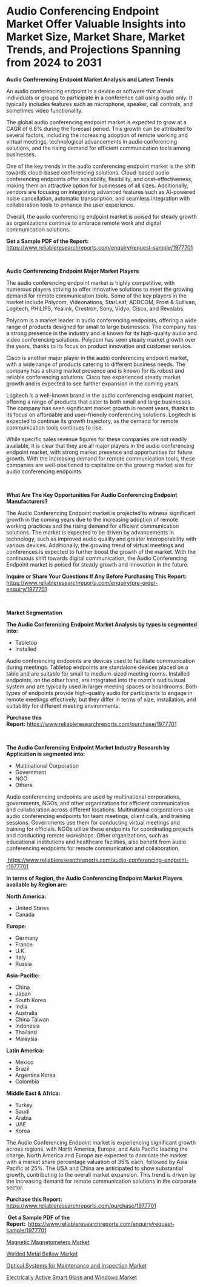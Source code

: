 <p><h1>Audio Conferencing Endpoint Market Offer Valuable Insights into Market Size, Market Share, Market Trends, and Projections Spanning from 2024 to 2031</h1></p><p><strong>Audio Conferencing Endpoint Market Analysis and Latest Trends</strong></p>
<p><p>An audio conferencing endpoint is a device or software that allows individuals or groups to participate in a conference call using audio only. It typically includes features such as microphone, speaker, call controls, and sometimes video functionality.</p><p>The global audio conferencing endpoint market is expected to grow at a CAGR of 6.8% during the forecast period. This growth can be attributed to several factors, including the increasing adoption of remote working and virtual meetings, technological advancements in audio conferencing solutions, and the rising demand for efficient communication tools among businesses.</p><p>One of the key trends in the audio conferencing endpoint market is the shift towards cloud-based conferencing solutions. Cloud-based audio conferencing endpoints offer scalability, flexibility, and cost-effectiveness, making them an attractive option for businesses of all sizes. Additionally, vendors are focusing on integrating advanced features such as AI-powered noise cancellation, automatic transcription, and seamless integration with collaboration tools to enhance the user experience.</p><p>Overall, the audio conferencing endpoint market is poised for steady growth as organizations continue to embrace remote work and digital communication solutions.</p></p>
<p><strong>Get a Sample PDF of the Report:&nbsp;</strong> <a href="https://www.reliableresearchreports.com/enquiry/request-sample/1977701">https://www.reliableresearchreports.com/enquiry/request-sample/1977701</a></p>
<p>&nbsp;</p>
<p><strong>Audio Conferencing Endpoint Major Market Players</strong></p>
<p><p>The audio conferencing endpoint market is highly competitive, with numerous players striving to offer innovative solutions to meet the growing demand for remote communication tools. Some of the key players in the market include Polycom, Videonations, StarLeaf, ADDCOM, Frost & Sullivan, Logitech, PHILIPS, Yealink, Crestron, Sony, Vidyo, Cisco, and Revolabs.</p><p>Polycom is a market leader in audio conferencing endpoints, offering a wide range of products designed for small to large businesses. The company has a strong presence in the industry and is known for its high-quality audio and video conferencing solutions. Polycom has seen steady market growth over the years, thanks to its focus on product innovation and customer service.</p><p>Cisco is another major player in the audio conferencing endpoint market, with a wide range of products catering to different business needs. The company has a strong market presence and is known for its robust and reliable conferencing solutions. Cisco has experienced steady market growth and is expected to see further expansion in the coming years.</p><p>Logitech is a well-known brand in the audio conferencing endpoint market, offering a range of products that cater to both small and large businesses. The company has seen significant market growth in recent years, thanks to its focus on affordable and user-friendly conferencing solutions. Logitech is expected to continue its growth trajectory, as the demand for remote communication tools continues to rise.</p><p>While specific sales revenue figures for these companies are not readily available, it is clear that they are all major players in the audio conferencing endpoint market, with strong market presence and opportunities for future growth. With the increasing demand for remote communication tools, these companies are well-positioned to capitalize on the growing market size for audio conferencing endpoints.</p></p>
<p>&nbsp;</p>
<p><strong>What Are The Key Opportunities For Audio Conferencing Endpoint Manufacturers?</strong></p>
<p><p>The Audio Conferencing Endpoint market is projected to witness significant growth in the coming years due to the increasing adoption of remote working practices and the rising demand for efficient communication solutions. The market is expected to be driven by advancements in technology, such as improved audio quality and greater interoperability with various devices. Additionally, the growing trend of virtual meetings and conferences is expected to further boost the growth of the market. With the continuous shift towards digital communication, the Audio Conferencing Endpoint market is poised for steady growth and innovation in the future.</p></p>
<p><strong>Inquire or Share Your Questions If Any Before Purchasing This Report:</strong> <a href="https://www.reliableresearchreports.com/enquiry/pre-order-enquiry/1977701">https://www.reliableresearchreports.com/enquiry/pre-order-enquiry/1977701</a></p>
<p>&nbsp;</p>
<p><strong>Market Segmentation</strong></p>
<p><strong>The Audio Conferencing Endpoint Market Analysis by types is segmented into:</strong></p>
<p><ul><li>Tabletop</li><li>Installed</li></ul></p>
<p><p>Audio conferencing endpoints are devices used to facilitate communication during meetings. Tabletop endpoints are standalone devices placed on a table and are suitable for small to medium-sized meeting rooms. Installed endpoints, on the other hand, are integrated into the room's audiovisual system and are typically used in larger meeting spaces or boardrooms. Both types of endpoints provide high-quality audio for participants to engage in remote meetings effectively, but they differ in terms of size, installation, and suitability for different meeting environments.</p></p>
<p><strong>Purchase this Report:&nbsp;</strong><a href="https://www.reliableresearchreports.com/purchase/1977701">https://www.reliableresearchreports.com/purchase/1977701</a></p>
<p>&nbsp;</p>
<p><strong>The Audio Conferencing Endpoint Market Industry Research by Application is segmented into:</strong></p>
<p><ul><li>Multinational Corporation</li><li>Government</li><li>NGO</li><li>Others</li></ul></p>
<p><p>Audio conferencing endpoints are used by multinational corporations, governments, NGOs, and other organizations for efficient communication and collaboration across different locations. Multinational corporations use audio conferencing endpoints for team meetings, client calls, and training sessions. Governments use them for conducting virtual meetings and training for officials. NGOs utilize these endpoints for coordinating projects and conducting remote workshops. Other organizations, such as educational institutions and healthcare facilities, also benefit from audio conferencing endpoints for remote communication and collaboration.</p></p>
<p><a href="https://www.reliableresearchreports.com/audio-conferencing-endpoint-r1977701">&nbsp;https://www.reliableresearchreports.com/audio-conferencing-endpoint-r1977701</a></p>
<p><strong>In terms of Region, the Audio Conferencing Endpoint Market Players available by Region are:</strong></p>
<p>
    <p> <strong> North America: </strong>
        <ul>
            <li>United States</li>
            <li>Canada</li>
        </ul>
        </p> 
    <p> <strong> Europe: </strong>
        <ul>
            <li>Germany</li>
            <li>France</li>
            <li>U.K.</li>
            <li>Italy</li>
            <li>Russia</li>
        </ul>
        </p> 
    <p> <strong> Asia-Pacific: </strong>
        <ul>
            <li>China</li>
            <li>Japan</li>
            <li>South Korea</li>
            <li>India</li>
            <li>Australia</li>
            <li>China Taiwan</li>
            <li>Indonesia</li>
            <li>Thailand</li>
            <li>Malaysia</li>
        </ul>
        </p> 
    <p> <strong> Latin America: </strong>
        <ul>
            <li>Mexico</li>
            <li>Brazil</li>
            <li>Argentina Korea</li>
            <li>Colombia</li>
        </ul>
        </p> 
    <p> <strong> Middle East & Africa: </strong>
        <ul>
            <li>Turkey</li>
            <li>Saudi</li>
            <li>Arabia</li>
            <li>UAE</li>
            <li>Korea</li>
        </ul>
    </p>
    </p>
<p><p>The Audio Conferencing Endpoint market is experiencing significant growth across regions, with North America, Europe, and Asia Pacific leading the charge. North America and Europe are expected to dominate the market with a market share percentage valuation of 35% each, followed by Asia Pacific at 25%. The USA and China are anticipated to show substantial growth, contributing to the overall market expansion. This trend is driven by the increasing demand for remote communication solutions in the corporate sector.</p></p>
<p><strong>Purchase this Report: </strong><a href="https://www.reliableresearchreports.com/purchase/1977701">https://www.reliableresearchreports.com/purchase/1977701</a></p>
<p>&nbsp;<strong>Get a Sample PDF of the Report:&nbsp;&nbsp;</strong><a href="https://www.reliableresearchreports.com/enquiry/request-sample/1977701">https://www.reliableresearchreports.com/enquiry/request-sample/1977701</a></p>
<p><strong></strong></p>
<p><p><a href="https://www.linkedin.com/pulse/magnetic-magnetometers-market-insights-cagr-trends-growth-ogibe?trackingId=5sCXvYeiN9lylVP55HPkow%3D%3D">Magnetic Magnetometers Market</a></p><p><a href="https://issuu.com/reportprime-2/docs/welded-metal-bellow-market-size-2030.pptx">Welded Metal Bellow Market</a></p><p><a href="https://github.com/lbird53714/Market-Research-Report-List-4/blob/main/optical-systems-for-maintenance-and-inspection-market.md">Optical Systems for Maintenance and Inspection Market</a></p><p><a href="https://www.linkedin.com/pulse/analyzing-electrically-active-smart-glass-windows-market-global-ab5ce?trackingId=XrMXGdhi1%2F9mPwfHF15Rtw%3D%3D">Electrically Active Smart Glass and Windows Market</a></p></p>
